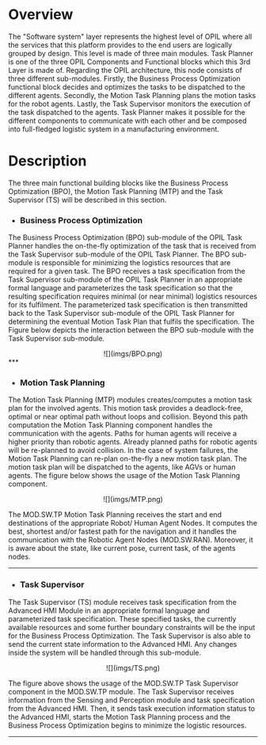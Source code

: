# Overview

The "Software system" layer represents the highest level of OPIL where all the services that this platform provides to the end users are logically grouped by design. This level is made of three main modules. Task Planner is one of the three OPIL Components and Functional blocks which this 3rd Layer is made of. Regarding the OPIL architecture, this node consists of three different sub-modules. Firstly, the Business Process Optimization functional block decides and optimizes the tasks to be dispatched to the different agents. Secondly, the Motion Task Planning plans the motion tasks for the robot agents. Lastly, the Task Supervisor monitors the execution of the task dispatched to the agents. Task Planner makes it possible for the different components to communicate with each other and be composed into full-fledged logistic system in a manufacturing environment.

# Description
The three main functional building blocks like the Business Process Optimization (BPO), the Motion 
Task  Planning  (MTP)  and  the Task  Supervisor  (TS)  will  be  described in this section.
 
* ### Business Process Optimization
The Business Process Optimization (BPO) sub-module of the OPIL Task Planner handles the on-the-fly optimization of the task that is received from the Task Supervisor sub-module of the OPIL Task Planner. The BPO sub-module is responsible for minimizing the logistics resources that are required for a given task. The BPO receives a task specification from the Task Supervisor sub-module of the OPIL Task Planner in an appropriate formal language and parameterizes the task specification so that the resulting specification requires minimal (or near minimal) logistics resources for its fulfilment. The parameterized task specification is then transmitted back to the Task Supervisor sub-module of the OPIL Task Planner for determining the eventual Motion Task Plan that fulfils the specification. The Figure below depicts the interaction between the BPO sub-module with the Task Supervisor sub-module.

<center>
![](imgs/BPO.png)
</center>
***

* ### Motion Task Planning
The Motion Task Planning (MTP) modules creates/computes a motion task plan for the involved agents. This motion task provides a deadlock-free, optimal or near optimal path without loops and collision. Beyond this path computation the Motion Task Planning component handles the communication with the agents. Paths for human agents will receive a higher priority than robotic agents. Already planned paths for robotic agents will be re-planned to avoid collision. In the case of system failures, the Motion Task Planning can re-plan on-the-fly a new motion task plan. The motion task plan will be dispatched to the agents, like AGVs or human agents. The figure below shows the usage of the Motion Task Planning component.

<center>
![](imgs/MTP.png)
</center>

The MOD.SW.TP Motion Task Planning receives the start and end destinations of the appropriate Robot/ Human Agent Nodes. It computes the best, shortest and/or fastest path for the navigation and it handles the communication with the Robotic Agent Nodes (MOD.SW.RAN). Moreover, it is aware about the state, like current pose, current task, of the agents nodes.
***

* ### Task Supervisor
The Task Supervisor (TS) module receives task specification from the Advanced HMI Module in an appropriate formal language and parameterized task specification. These specified tasks, the currently available resources and some further boundary constraints will be the input for the Business Process Optimization. The Task Supervisor is also able to send the current state information to the Advanced HMI. Any changes inside the system will be handled through this sub-module. 

<center>
![](imgs/TS.png)
</center>

The figure above shows the usage of the MOD.SW.TP Task Supervisor component in the MOD.SW.TP module. The Task Supervisor receives information from the Sensing and Perception module and task specification from the Advanced HMI. Then, it sends task execution information status to the Advanced HMI, starts the Motion Task Planning process and the Business Process Optimization begins to minimize the logistic resources.
***
<br/>



